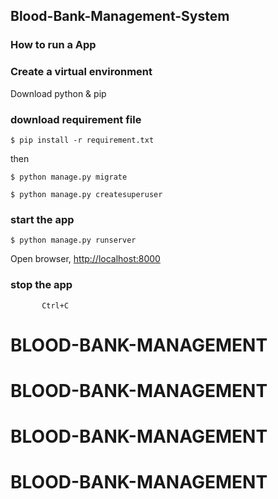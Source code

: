 ## Blood-Bank-Management-System

### How to run a App

### Create a virtual environment

Download python & pip

### download requirement file

`$ pip install -r requirement.txt`

then

`$ python manage.py migrate`

`$ python manage.py createsuperuser`

### start the app

`$ python manage.py runserver`

Open browser, <http://localhost:8000>

### stop the app

           Ctrl+C
# BLOOD-BANK-MANAGEMENT
# BLOOD-BANK-MANAGEMENT
# BLOOD-BANK-MANAGEMENT
# BLOOD-BANK-MANAGEMENT
